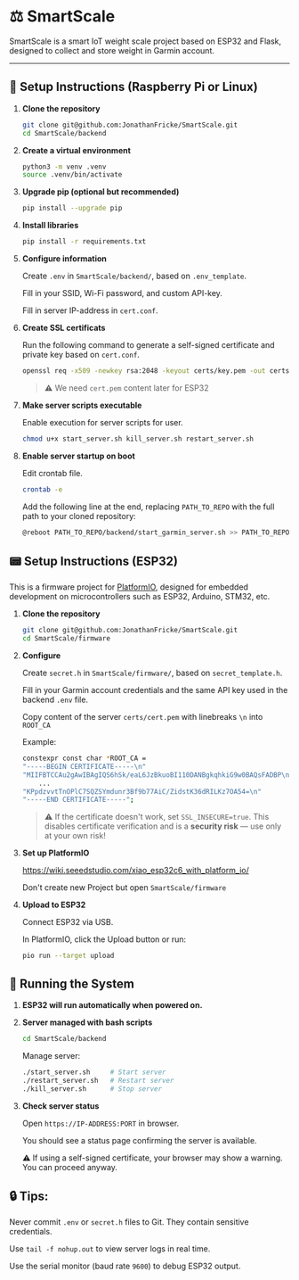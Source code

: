 # ⚖️ SmartScale

SmartScale is a smart IoT weight scale project based on ESP32 and Flask, designed to collect and store weight in Garmin account.

---

## 🔧 Setup Instructions (Raspberry Pi or Linux)

1. **Clone the repository**

   ```bash
   git clone git@github.com:JonathanFricke/SmartScale.git
   cd SmartScale/backend
   ```

2. **Create a virtual environment**
   ```bash
   python3 -m venv .venv
   source .venv/bin/activate
   ```

3. **Upgrade pip (optional but recommended)**
	```bash
	pip install --upgrade pip
	```

4. **Install libraries**
	```bash
	pip install -r requirements.txt
	```


5. **Configure information**

	Create `.env` in `SmartScale/backend/`, based on `.env_template`.

	Fill in your SSID, Wi-Fi password, and custom API-key.

	Fill in server IP-address in `cert.conf`.

6. **Create SSL certificats**

	Run the following command to generate a self-signed certificate and private key based on `cert.conf`.

	```bash
	openssl req -x509 -newkey rsa:2048 -keyout certs/key.pem -out certs/cert.pem -days 3650 -nodes -config cert.conf -extensions v3_req
	```

	>⚠️ We need `cert.pem` content later for ESP32

7. **Make server scripts executable**

	Enable execution for server scripts for user.
	```bash
	chmod u+x start_server.sh kill_server.sh restart_server.sh
	```

8. **Enable server startup on boot**

	Edit crontab file.
	```bash
	crontab -e
	```
	Add the following line at the end, replacing `PATH_TO_REPO` with the full path to your cloned repository:
	```bash
	@reboot PATH_TO_REPO/backend/start_garmin_server.sh >> PATH_TO_REPO/backend/cron_log.txt 2>&1 &
	```

## 📟 Setup Instructions (ESP32)
This is a firmware project for [PlatformIO](https://platformio.org/), designed for embedded development on microcontrollers such as ESP32, Arduino, STM32, etc.

1. **Clone the repository**

   ```bash
   git clone git@github.com:JonathanFricke/SmartScale.git
   cd SmartScale/firmware
   ```

2. **Configure**

	Create `secret.h` in `SmartScale/firmware/`, based on `secret_template.h`.

	Fill in your Garmin account credentials and the same API key used in the backend `.env` file.

	Copy content of the server `certs/cert.pem` with linebreaks `\n` into `ROOT_CA`

	Example:
	```bash
	constexpr const char *ROOT_CA =
	"-----BEGIN CERTIFICATE-----\n"
	"MIIFBTCCAu2gAwIBAgIQS6hSk/eaL6JzBkuoBI110DANBgkqhkiG9w0BAQsFADBP\n"
		...
	"KPpdzvvtTnOPlC7SQZSYmdunr3Bf9b77AiC/ZidstK36dRILKz7OA54=\n"
	"-----END CERTIFICATE-----";
	```

	> ⚠️ If the certificate doesn't work, set `SSL_INSECURE=true`. This disables certificate verification and is a **security risk** — use only at your own risk!


3. **Set up PlatformIO**

	https://wiki.seeedstudio.com/xiao_esp32c6_with_platform_io/

	Don't create new Project but open ```SmartScale/firmware```

4. **Upload to ESP32**

	Connect ESP32 via USB.

	In PlatformIO, click the Upload button or run:

	```bash
	pio run --target upload
	```

## 🚀 Running the System
1. **ESP32 will run automatically when powered on.**

2. **Server managed with bash scripts**

	```bash
	cd SmartScale/backend
	```
	Manage server:
	```bash
	./start_server.sh     # Start server
	./restart_server.sh   # Restart server
	./kill_server.sh      # Stop server
	```

3. **Check server status**

	Open ```https://IP-ADDRESS:PORT``` in browser.

	You should see a status page confirming the server is available.

	⚠️ If using a self-signed certificate, your browser may show a warning. You can proceed anyway.


## 🔒 Tips: ##
 Never commit `.env` or `secret.h` files to Git. They contain sensitive credentials.

 Use `tail -f nohup.out` to view server logs in real time.

 Use the serial monitor (baud rate `9600`) to debug ESP32 output.



<!-- 3. **(Alternative) Install Miniconda**
   Download and install from:
   https://www.anaconda.com/docs/getting-started/miniconda/install

2. **Create and activate a new Conda environment**

   ```bash
   conda create -n smartscale python=3 pip
   conda activate smartscale -->


<!-- Use [pre-commit](https://pre-commit.com) for automated checks.

```bash
pip install pre-commit
pip install detect-secrets
pip install --upgrade identify
```
```bash
detect-secrets scan > .secrets.baseline
```
```bash
pre-commit install
```

Test with:

```bash
pre-commit run --all-files
```

If ```detect screts``` fails, change .secrets.baseline format to ```UTF-8```. -->
